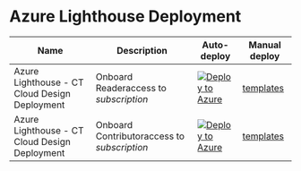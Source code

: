 # Azure Lighthouse Deployment

Name | Description   | Auto-deploy   | Manual deploy |
-----| ------------- |--------------- |------- 
| Azure Lighthouse - CT Cloud Design Deployment | Onboard Readeraccess to *subscription* | [![Deploy to Azure](https://aka.ms/deploytoazurebutton)](https://portal.azure.com/#create/Microsoft.Template/uri/https%3A%2F%2Fraw.githubusercontent.com%2FCT-Cloud-Design%2Flighthouse-deployment%2Fmain%2FReader%2FdelegatedResourceManagement.json) | [templates](https://github.com/CT-Cloud-Design/lighthouse-deployment/tree/main/Reader)
| Azure Lighthouse - CT Cloud Design Deployment | Onboard Contributoraccess to *subscription* | [![Deploy to Azure](https://aka.ms/deploytoazurebutton)](https://portal.azure.com/#create/Microsoft.Template/uri/https%3A%2F%2Fgithub.com%2FCT-Cloud-Design%2Flighthouse-deployment%2Fblob%2Fmain%2FContributor%2FdelegatedResourceManagement.json) | [templates](https://github.com/CT-Cloud-Design/lighthouse-deployment/tree/main/Contributor)
